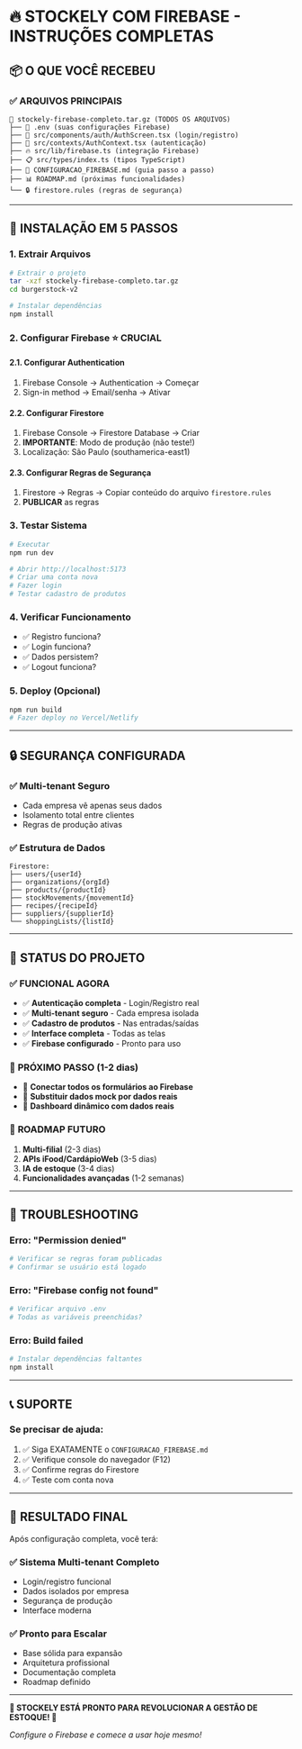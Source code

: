 # 🔥 STOCKELY COM FIREBASE - INSTRUÇÕES COMPLETAS

## 📦 **O QUE VOCÊ RECEBEU**

### ✅ **ARQUIVOS PRINCIPAIS**
```
📁 stockely-firebase-completo.tar.gz (TODOS OS ARQUIVOS)
├── 🔧 .env (suas configurações Firebase)
├── 📱 src/components/auth/AuthScreen.tsx (login/registro)
├── 🔐 src/contexts/AuthContext.tsx (autenticação)
├── 🔥 src/lib/firebase.ts (integração Firebase)
├── 📋 src/types/index.ts (tipos TypeScript)
├── 📄 CONFIGURACAO_FIREBASE.md (guia passo a passo)
├── 📊 ROADMAP.md (próximas funcionalidades)
└── 🔒 firestore.rules (regras de segurança)
```

---

## 🚀 **INSTALAÇÃO EM 5 PASSOS**

### **1. Extrair Arquivos**
```bash
# Extrair o projeto
tar -xzf stockely-firebase-completo.tar.gz
cd burgerstock-v2

# Instalar dependências
npm install
```

### **2. Configurar Firebase** ⭐ **CRUCIAL**

#### **2.1. Configurar Authentication**
1. Firebase Console → Authentication → Começar
2. Sign-in method → Email/senha → Ativar

#### **2.2. Configurar Firestore**
1. Firebase Console → Firestore Database → Criar
2. **IMPORTANTE**: Modo de produção (não teste!)
3. Localização: São Paulo (southamerica-east1)

#### **2.3. Configurar Regras de Segurança**
1. Firestore → Regras → Copiar conteúdo do arquivo `firestore.rules`
2. **PUBLICAR** as regras

### **3. Testar Sistema**
```bash
# Executar
npm run dev

# Abrir http://localhost:5173
# Criar uma conta nova
# Fazer login
# Testar cadastro de produtos
```

### **4. Verificar Funcionamento**
- ✅ Registro funciona?
- ✅ Login funciona?
- ✅ Dados persistem?
- ✅ Logout funciona?

### **5. Deploy (Opcional)**
```bash
npm run build
# Fazer deploy no Vercel/Netlify
```

---

## 🔒 **SEGURANÇA CONFIGURADA**

### ✅ **Multi-tenant Seguro**
- Cada empresa vê apenas seus dados
- Isolamento total entre clientes
- Regras de produção ativas

### ✅ **Estrutura de Dados**
```
Firestore:
├── users/{userId}
├── organizations/{orgId}
├── products/{productId}
├── stockMovements/{movementId}
├── recipes/{recipeId}
├── suppliers/{supplierId}
└── shoppingLists/{listId}
```

---

## 🎯 **STATUS DO PROJETO**

### ✅ **FUNCIONAL AGORA**
- ✅ **Autenticação completa** - Login/Registro real
- ✅ **Multi-tenant seguro** - Cada empresa isolada  
- ✅ **Cadastro de produtos** - Nas entradas/saídas
- ✅ **Interface completa** - Todas as telas
- ✅ **Firebase configurado** - Pronto para uso

### 🔧 **PRÓXIMO PASSO** (1-2 dias)
- 🔧 **Conectar todos os formulários ao Firebase**
- 🔧 **Substituir dados mock por dados reais**
- 🔧 **Dashboard dinâmico com dados reais**

### 📅 **ROADMAP FUTURO**
1. **Multi-filial** (2-3 dias)
2. **APIs iFood/CardápioWeb** (3-5 dias)  
3. **IA de estoque** (3-4 dias)
4. **Funcionalidades avançadas** (1-2 semanas)

---

## 🚨 **TROUBLESHOOTING**

### **Erro: "Permission denied"**
```bash
# Verificar se regras foram publicadas
# Confirmar se usuário está logado
```

### **Erro: "Firebase config not found"**
```bash
# Verificar arquivo .env
# Todas as variáveis preenchidas?
```

### **Erro: Build failed**
```bash
# Instalar dependências faltantes
npm install
```

---

## 📞 **SUPORTE**

### **Se precisar de ajuda:**
1. ✅ Siga EXATAMENTE o `CONFIGURACAO_FIREBASE.md`
2. ✅ Verifique console do navegador (F12)
3. ✅ Confirme regras do Firestore
4. ✅ Teste com conta nova

---

## 🎉 **RESULTADO FINAL**

Após configuração completa, você terá:

### ✅ **Sistema Multi-tenant Completo**
- Login/registro funcional
- Dados isolados por empresa
- Segurança de produção
- Interface moderna

### ✅ **Pronto para Escalar**
- Base sólida para expansão
- Arquitetura profissional
- Documentação completa
- Roadmap definido

---

**🚀 STOCKELY ESTÁ PRONTO PARA REVOLUCIONAR A GESTÃO DE ESTOQUE! 🚀**

*Configure o Firebase e comece a usar hoje mesmo!*